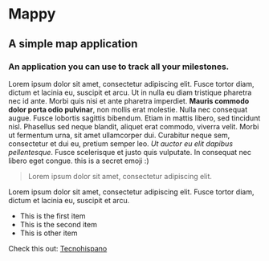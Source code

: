 # Mappy
## A simple map application
### An application you can use to track all your milestones.

Lorem ipsum dolor sit amet, consectetur adipiscing elit. Fusce tortor diam, dictum et lacinia eu, suscipit et arcu. Ut in nulla eu diam tristique pharetra nec id ante. Morbi quis nisi et ante pharetra imperdiet. **Mauris commodo dolor porta odio pulvinar**, non mollis erat molestie. Nulla nec consequat augue. Fusce lobortis sagittis bibendum. Etiam in mattis libero, sed tincidunt nisl. Phasellus sed neque blandit, aliquet erat commodo, viverra velit. Morbi ut fermentum urna, sit amet ullamcorper dui. Curabitur neque sem, consectetur et dui eu, pretium semper leo. *Ut auctor eu elit dapibus pellentesque*. Fusce scelerisque et justo quis vulputate. In consequat nec libero eget congue.
this is a secret emoji :)

> Lorem ipsum dolor sit amet, consectetur adipiscing elit.

Lorem ipsum dolor sit amet, consectetur adipiscing elit. Fusce tortor diam, dictum et lacinia eu, suscipit et arcu.

- This is the first item
- This is the second item
- This is other item

Check this out: [Tecnohispano](https://www.tecnohispano.com)